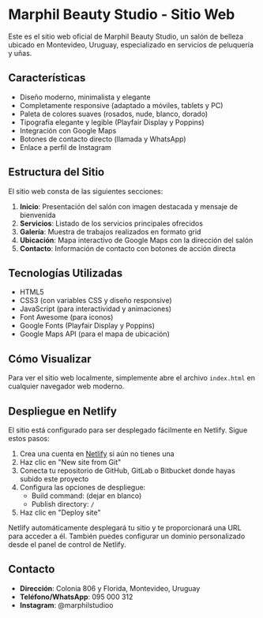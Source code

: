 # Marphil Beauty Studio - Sitio Web

Este es el sitio web oficial de Marphil Beauty Studio, un salón de belleza ubicado en Montevideo, Uruguay, especializado en servicios de peluquería y uñas.

## Características

- Diseño moderno, minimalista y elegante
- Completamente responsive (adaptado a móviles, tablets y PC)
- Paleta de colores suaves (rosados, nude, blanco, dorado)
- Tipografía elegante y legible (Playfair Display y Poppins)
- Integración con Google Maps
- Botones de contacto directo (llamada y WhatsApp)
- Enlace a perfil de Instagram

## Estructura del Sitio

El sitio web consta de las siguientes secciones:

1. **Inicio**: Presentación del salón con imagen destacada y mensaje de bienvenida
2. **Servicios**: Listado de los servicios principales ofrecidos
3. **Galería**: Muestra de trabajos realizados en formato grid
4. **Ubicación**: Mapa interactivo de Google Maps con la dirección del salón
5. **Contacto**: Información de contacto con botones de acción directa

## Tecnologías Utilizadas

- HTML5
- CSS3 (con variables CSS y diseño responsive)
- JavaScript (para interactividad y animaciones)
- Font Awesome (para iconos)
- Google Fonts (Playfair Display y Poppins)
- Google Maps API (para el mapa de ubicación)

## Cómo Visualizar

Para ver el sitio web localmente, simplemente abre el archivo `index.html` en cualquier navegador web moderno.

## Despliegue en Netlify

El sitio está configurado para ser desplegado fácilmente en Netlify. Sigue estos pasos:

1. Crea una cuenta en [Netlify](https://www.netlify.com/) si aún no tienes una
2. Haz clic en "New site from Git"
3. Conecta tu repositorio de GitHub, GitLab o Bitbucket donde hayas subido este proyecto
4. Configura las opciones de despliegue:
   - Build command: (dejar en blanco)
   - Publish directory: `/`
5. Haz clic en "Deploy site"

Netlify automáticamente desplegará tu sitio y te proporcionará una URL para acceder a él. También puedes configurar un dominio personalizado desde el panel de control de Netlify.

## Contacto

- **Dirección**: Colonia 806 y Florida, Montevideo, Uruguay
- **Teléfono/WhatsApp**: 095 000 312
- **Instagram**: @marphilstudioo